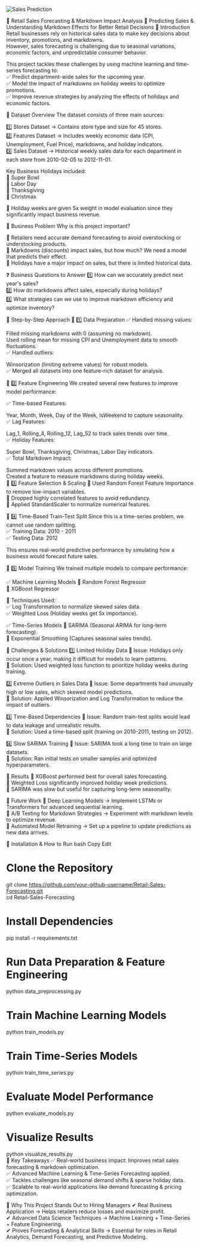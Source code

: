 ![Sales Prediction](https://github.com/user-attachments/assets/1b4312a8-4f57-4ed5-b9b1-8107142b4a42)

📌 Retail Sales Forecasting & Markdown Impact Analysis
🔹 Predicting Sales & Understanding Markdown Effects for Better Retail Decisions
📌 Introduction
Retail businesses rely on historical sales data to make key decisions about inventory, promotions, and markdowns.<br> However, sales forecasting is challenging due to seasonal variations, economic factors, and unpredictable consumer behavior.<br>

This project tackles these challenges by using machine learning and time-series forecasting to:<br>
✅ Predict department-wide sales for the upcoming year.<br>
✅ Model the impact of markdowns on holiday weeks to optimize promotions.<br>
✅ Improve revenue strategies by analyzing the effects of holidays and economic factors.<br>

📌 Dataset Overview
The dataset consists of three main sources:<br>

1️⃣ Stores Dataset → Contains store type and size for 45 stores.<br>
2️⃣ Features Dataset → Includes weekly economic data (CPI, Unemployment, Fuel Price), markdowns, and holiday indicators.<br>
3️⃣ Sales Dataset → Historical weekly sales data for each department in each store from 2010-02-05 to 2012-11-01.<br>

Key Business Holidays included:<br>
📌 Super Bowl<br>
📌 Labor Day<br>
📌 Thanksgiving<br>
📌 Christmas<br>

📌 Holiday weeks are given 5x weight in model evaluation since they significantly impact business revenue.<br>

📌 Business Problem
Why is this project important?<br>

📌 Retailers need accurate demand forecasting to avoid overstocking or understocking products.<br>
📌 Markdowns (discounts) impact sales, but how much? We need a model that predicts their effect.<br>
📌 Holidays have a major impact on sales, but there is limited historical data.<br>

❓ Business Questions to Answer
1️⃣ How can we accurately predict next year's sales?<br>
2️⃣ How do markdowns affect sales, especially during holidays?<br>
3️⃣ What strategies can we use to improve markdown efficiency and optimize inventory?<br>

📌 Step-by-Step Approach
🔹 1️⃣ Data Preparation
✅ Handled missing values:<br>

Filled missing markdowns with 0 (assuming no markdown).<br>
Used rolling mean for missing CPI and Unemployment data to smooth fluctuations.<br>
✅ Handled outliers:<br>

Winsorization (limiting extreme values) for robust models.<br>
✅ Merged all datasets into one feature-rich dataset for analysis.<br>

🔹 2️⃣ Feature Engineering
We created several new features to improve model performance:<br>

✅ Time-based Features:

Year, Month, Week, Day of the Week, IsWeekend to capture seasonality.<br>
✅ Lag Features:

Lag_1, Rolling_4, Rolling_12, Lag_52 to track sales trends over time.<br>
✅ Holiday Features:

Super Bowl, Thanksgiving, Christmas, Labor Day indicators.<br>
✅ Total Markdown Impact:

Summed markdown values across different promotions.<br>
Created a feature to measure markdowns during holiday weeks.<br>
🔹 3️⃣ Feature Selection & Scaling
📌 Used Random Forest Feature Importance to remove low-impact variables.<br>
📌 Dropped highly correlated features to avoid redundancy.<br>
📌 Applied StandardScaler to normalize numerical features.<br>

🔹 4️⃣ Time-Based Train-Test Split
Since this is a time-series problem, we cannot use random splitting.<br>
✅ Training Data: 2010 - 2011<br>
✅ Testing Data: 2012<br>

This ensures real-world predictive performance by simulating how a business would forecast future sales.<br>

🔹 5️⃣ Model Training
We trained multiple models to compare performance:<br>

✅ Machine Learning Models
📌 Random Forest Regressor<br>
📌 XGBoost Regressor<br>

🔹 Techniques Used:<br>
✅ Log Transformation to normalize skewed sales data.<br>
✅ Weighted Loss (Holiday weeks get 5x importance).<br>

✅ Time-Series Models
📌 SARIMA (Seasonal ARIMA for long-term forecasting).<br>
📌 Exponential Smoothing (Captures seasonal sales trends).<br>

📌 Challenges & Solutions
1️⃣ Limited Holiday Data
🔹 Issue: Holidays only occur once a year, making it difficult for models to learn patterns.<br>
🔹 Solution: Used weighted loss function to prioritize holiday weeks during training.<br>

2️⃣ Extreme Outliers in Sales Data
🔹 Issue: Some departments had unusually high or low sales, which skewed model predictions.<br>
🔹 Solution: Applied Winsorization and Log Transformation to reduce the impact of outliers.<br>

3️⃣ Time-Based Dependencies
🔹 Issue: Random train-test splits would lead to data leakage and unrealistic results.<br>
🔹 Solution: Used a time-based split (training on 2010-2011, testing on 2012).<br>

4️⃣ Slow SARIMA Training
🔹 Issue: SARIMA took a long time to train on large datasets.<br>
🔹 Solution: Ran initial tests on smaller samples and optimized hyperparameters.<br>

📌 Results
📌 XGBoost performed best for overall sales forecasting.<br>
📌 Weighted Loss significantly improved holiday week predictions.<br>
📌 SARIMA was slow but useful for capturing long-term seasonality.<br>

📌 Future Work
🔹 Deep Learning Models → Implement LSTMs or Transformers for advanced sequential learning.<br>
🔹 A/B Testing for Markdown Strategies → Experiment with markdown levels to optimize revenue.<br>
🔹 Automated Model Retraining → Set up a pipeline to update predictions as new data arrives.<br>

📌 Installation & How to Run
bash
Copy
Edit
# Clone the Repository  
git clone https://github.com/your-github-username/Retail-Sales-Forecasting.git  
cd Retail-Sales-Forecasting  

# Install Dependencies  
pip install -r requirements.txt  

# Run Data Preparation & Feature Engineering  
python data_preprocessing.py  

# Train Machine Learning Models  
python train_models.py  

# Train Time-Series Models  
python train_time_series.py  

# Evaluate Model Performance  
python evaluate_models.py  

# Visualize Results  
python visualize_results.py  
📌 Key Takeaways
✅ Real-world business impact: Improves retail sales forecasting & markdown optimization.<br>
✅ Advanced Machine Learning & Time-Series Forecasting applied.<br>
✅ Tackles challenges like seasonal demand shifts & sparse holiday data.<br>
✅ Scalable to real-world applications like demand forecasting & pricing optimization.<br>

📌 Why This Project Stands Out to Hiring Managers
✔ Real Business Application → Helps retailers reduce losses and maximize profit.<br>
✔ Advanced Data Science Techniques → Machine Learning + Time-Series + Feature Engineering.<br>
✔ Proves Forecasting & Analytical Skills → Essential for roles in Retail Analytics, Demand Forecasting, and Predictive Modeling.<br>

